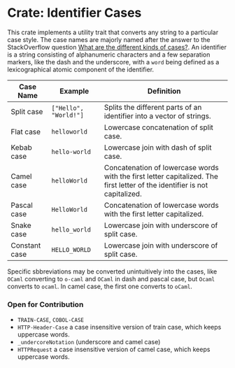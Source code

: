 # Crate: Identifier Cases

This crate implements a utility trait that converts any string to a particular case style. The case names are majorly named after the answer to the StackOverflow question [What are the different kinds of cases?](https://stackoverflow.com/questions/17326185/what-are-the-different-kinds-of-cases). An identifier is a string consisting of alphanumeric characters and a few separation markers, like the dash and the underscore, with a `word` being defined as a lexicographical atomic component of the identifier.

| Case Name | Example | Definition
|-|-|-|
| Split case | `["Hello", "World!"]` | Splits the different parts of an identifier into a vector of strings.
| Flat case | `helloworld` | Lowercase concatenation of split case.
| Kebab case | `hello-world` | Lowercase join with dash of split case.
| Camel case | `helloWorld` | Concatenation of lowercase words with the first letter capitalized. The first letter of the identifier is not capitalized.
| Pascal case | `HelloWorld` | Concatenation of lowercase words with the first letter capitalized.
| Snake case | `hello_world` | Lowercase join with underscore of split case.
| Constant case | `HELLO_WORLD` | Lowercase join with underscore of split case.

Specific sbbreviations may be converted unintuitively into the cases, like `OCaml` converting to `o-caml` and `OCaml` in dash and pascal case, but `Ocaml` converts to `ocaml`. In camel case, the first one converts to `oCaml`.

### Open for Contribution

- `TRAIN-CASE`, `COBOL-CASE`
- `HTTP-Header-Case` a case insensitive version of train case, which keeps uppercase words.
- `_undercoreNotation` (underscore and camel case)
- `HTTPRequest` a case insensitive version of camel case, which keeps uppercase words.
